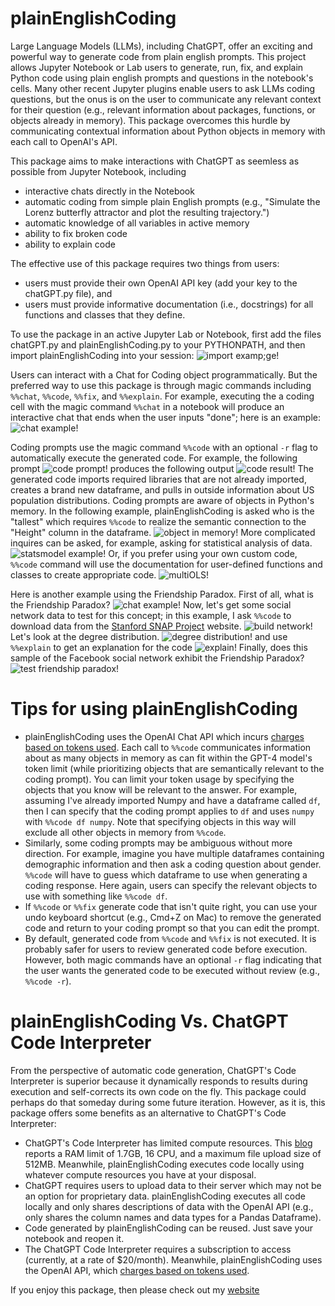 # plainEnglishCoding

Large Language Models (LLMs), including ChatGPT, offer an exciting and powerful way to generate code from plain english prompts.
This project allows Jupyter Notebook or Lab users to generate, run, fix, and explain Python code using plain english prompts and questions in the notebook's cells.
Many other recent Jupyter plugins enable users to ask LLMs coding questions, but the onus is on the user to communicate any relevant context for their question (e.g., relevant information about packages, functions, or objects already in memory).
This package overcomes this hurdle by communicating contextual information about Python objects in memory with each call to OpenAI's API.

This package aims to make interactions with ChatGPT as seemless as possible from Jupyter Notebook, including
- interactive chats directly in the Notebook
- automatic coding from simple plain English prompts (e.g., "Simulate the Lorenz butterfly attractor and plot the resulting trajectory.") 
- automatic knowledge of all variables in active memory
- ability to fix broken code
- ability to explain code

The effective use of this package requires two things from users:
- users must provide their own OpenAI API key (add your key to the chatGPT.py file), and
- users must provide informative documentation (i.e., docstrings) for all functions and classes that they define.

To use the package in an active Jupyter Lab or Notebook, first add the files chatGPT.py and plainEnglishCoding.py to your PYTHONPATH, and then import plainEnglishCoding into your session:
![import examp;ge!](images/importScreenShot.png "Import screenshot")

Users can interact with a Chat for Coding object programmatically.
But the preferred way to use this package is through magic commands including `%%chat`, `%%code`, `%%fix`, and `%%explain`.
For example, executing the a coding cell with the magic command `%%chat` in a notebook will produce an interactive chat that ends when the user inputs "done"; here is an example:
![chat example!](/images/chatScreenShot.png "Interactive Chat in the Notebook")

Coding prompts use the magic command `%%code` with an optional `-r` flag to automatically execute the generated code.
For example, the following prompt
![code prompt!](/images/codePromptScreenShot.png "Code prompt screenshot")
produces the following output
![code result!](/images/codeResultScreenShot.png "Code result screenshot")
The generated code imports required libraries that are not already imported, creates a brand new dataframe, and pulls in outside information about US population distributions.
Coding prompts are aware of objects in Python's memory.
In the following example, plainEnglishCoding is asked who is the "tallest" which requires `%%code` to realize the semantic connection to the "Height" column in the dataframe.
![object in memory!](/images/objectsInMemoryExampleScreenShot.png "Objects in memory example")
More complicated inquires can be asked, for example, asking for statistical analysis of data.
![statsmodel example!](/images/statsmodelScreenShot.png "Statsmodel screenshot")
Or, if you prefer using your own custom code, `%%code` command will use the documentation for user-defined functions and classes to create appropriate code.
![multiOLS!](/images/customMultiOlsScreenShot.png "Custom OLS screenshot")

Here is another example using the Friendship Paradox.
First of all, what is the Friendship Paradox?
![chat example!](/images/chatScreenShot.png "Interactive Chat in the Notebook")
Now, let's get some social network data to test for this concept; in this example, I ask `%%code` to download data from the [Stanford SNAP Project](http://snap.stanford.edu/) website.
![build network!](/images/buildNetworkScreenShot.png "Build network screenshot")
Let's look at the degree distribution.
![degree distribution!](/images/degreeDistributionScreenShot.png)
and use `%%explain` to get an explanation for the code
![explain!](/images/explainDemoScreenShot.png)
Finally, does this sample of the Facebook social network exhibit the Friendship Paradox?
![test friendship paradox!](/images/friendshipParadoxScreenShot.png "Friendship Paradox?")

# Tips for using plainEnglishCoding
- plainEnglishCoding uses the OpenAI Chat API which incurs [charges based on tokens used](https://openai.com/pricing#language-models). Each call to `%%code` communicates information about as many objects in memory as can fit within the GPT-4 model's token limit (while prioritizing objects that are semantically relevant to the coding prompt). You can limit your token usage by specifying the objects that you know will be relevant to the answer. For example, assuming I've already imported Numpy and have a dataframe called `df`, then I can specify that the coding prompt applies to `df` and uses `numpy` with `%%code df numpy`. Note that specifying objects in this way will exclude all other objects in memory from `%%code`.
- Similarly, some coding prompts may be ambiguous without more direction. For example, imagine you have multiple dataframes containing demographic information and then ask a coding question about gender. `%%code` will have to guess which dataframe to use when generating a coding response. Here again, users can specify the relevant objects to use with something like `%%code df`.
- If `%%code` or `%%fix` generate code that isn't quite right, you can use your undo keyboard shortcut (e.g., Cmd+Z on Mac) to remove the generated code and return to your coding prompt so that you can edit the prompt.
- By default, generated code from `%%code` and `%%fix` is not executed. It is probably safer for users to review generated code before execution. However, both magic commands have an optional `-r` flag indicating that the user wants the generated code to be executed without review (e.g., `%%code -r`). 


# plainEnglishCoding Vs. ChatGPT Code Interpreter
From the perspective of automatic code generation, ChatGPT's Code Interpreter is superior because it dynamically responds to results during execution and self-corrects its own code on the fly.
This package could perhaps do that someday during some future iteration. 
However, as it is, this package offers some benefits as an alternative to ChatGPT's Code Interpreter:
- ChatGPT's Code Interpreter has limited compute resources. This [blog](https://levelup.gitconnected.com/the-magical-chatgpt-code-interpreter-plugin-your-personal-programmer-and-data-analyst-f8cd69e8323b) reports a RAM limit of 1.7GB, 16 CPU, and a maximum file upload size of 512MB. Meanwhile, plainEnglishCoding executes code locally using whatever compute resources you have at your disposal.
- ChatGPT requires users to upload data to their server which may not be an option for proprietary data. plainEnglishCoding executes all code locally and only shares descriptions of data with the OpenAI API (e.g., only shares the column names and data types for a Pandas Dataframe).
- Code generated by plainEnglishCoding can be reused. Just save your notebook and reopen it.
- The ChatGPT Code Interpreter requires a subscription to access (currently, at a rate of $20/month). Meanwhile, plainEnglishCoding uses the OpenAI API, which [charges based on tokens used](https://openai.com/pricing#language-models).
 
 

If you enjoy this package, then please check out my [website](https://sites.pitt.edu/~mrfrank/)
